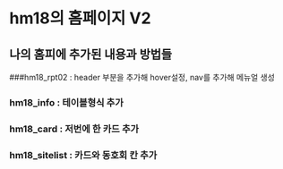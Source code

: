# hm18의 홈페이지 V2
## 나의 홈피에 추가된 내용과 방법들
###hm18_rpt02 : header 부분을 추가해 hover설정, nav를 추가해 메뉴얼 생성
### hm18_info : 테이블형식 추가
### hm18_card : 저번에 한 카드 추가
### hm18_sitelist : 카드와 동호회 칸 추가
